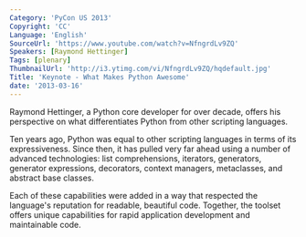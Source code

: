 ```yaml
---
Category: 'PyCon US 2013'
Copyright: 'CC'
Language: 'English'
SourceUrl: 'https://www.youtube.com/watch?v=NfngrdLv9ZQ'
Speakers: [Raymond Hettinger]
Tags: [plenary]
ThumbnailUrl: 'http://i3.ytimg.com/vi/NfngrdLv9ZQ/hqdefault.jpg'
Title: 'Keynote - What Makes Python Awesome'
date: '2013-03-16'
---
```


Raymond Hettinger, a Python core developer for over decade,
offers his perspective on what differentiates Python from
other scripting languages.

Ten years ago, Python was equal to other scripting languages
in terms of its expressiveness.  Since then, it has pulled
very far ahead using a number of advanced technologies:
list comprehensions, iterators, generators, generator
expressions, decorators, context managers, metaclasses,
and abstract base classes.

Each of these capabilities were added in a way that respected
the language's reputation for readable, beautiful code.
Together, the toolset offers unique capabilities for
rapid application development and maintainable code.
